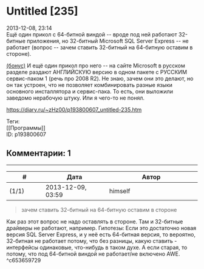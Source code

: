 Untitled [235]
==============

  
2013-12-08, 23:14  
 Ещё один прикол с 64-битной виндой -- вроде под ней работают 32-битные приложения, но 32-битный Microsoft SQL Server Express -- не работает (вопрос -- зачем ставить 32-битный на 64-битную оставим в стороне).   
   
  [(бонус)](https://zHz00.diary.ru/p193800607.htm?index=1#linkmore193800607m1)    И ещё один прикол про него -- на сайте Microsoft в русском разделе раздают АНГЛИЙСКУЮ версию в одном пакете с РУССКИМ сервис-паком 1 (речь про 2008 R2). Не знаю, зачем они это делают, но он так устроен, что не позволяет комбинировать разные языки основного инсталлятора и сервис-пака. То есть, они выложили заведомо нерабочую штуку. Или я чего-то не понял.     
  
<https://diary.ru/~zHz00/p193800607_untitled-235.htm>  
  
Теги:  
[[Программы]]  
ID: p193800607  


Комментарии: 1
--------------

  


---



|         #         |              Дата              |                     Автор                     |           ID           |
| --- | --- | --- | --- |
| (1/1) | 2013-12-09, 03:59 | himself | c653659729 |

  
 > зачем ставить 32-битный на 64-битную оставим в стороне   
   
 Как раз этот вопрос не надо оставлять в стороне. Там и 32-битные драйверы не работают, например. Гипотезы: Если это достаточно новая версия SQL Server Express, и у неё есть 64-битная версия, то вероятно, 32-битная не работает потому, что без разницы, какую ставить - интерфейсы одинаковые, что-нибудь в таком духе. А если старая, то потому, что под 64-битной виндой не работает/не включено AWE.   
 ^c653659729